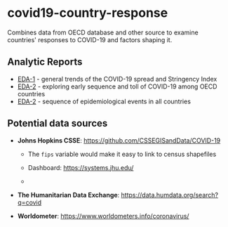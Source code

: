 # covid19-country-response
Combines data  from OECD database and other source to examine countries' responses to COVID-19 and factors shaping it.

Analytic Reports
----------------------
- [EDA-1][eda-1] - general trends of the COVID-19 spread and Stringency Index 
- [EDA-2][eda-2] - exploring early sequence and toll of COVID-19 among OECD countries
- [EDA-2][eda-3] - sequence of epidemiological events in all countries

[eda-1]:https://raw.githack.com/andkov/covid19-country-response/master/analysis/eda-1/eda-1.html
[eda-2]:https://raw.githack.com/andkov/covid19-country-response/master/analysis/eda-2/eda-2.html
[eda-3]:https://raw.githack.com/andkov/covid19-country-response/master/analysis/eda-3/eda-3.html


Potential data sources
----------------------------------

* **Johns Hopkins CSSE**:  https://github.com/CSSEGISandData/COVID-19

  * The `fips` variable would make it easy to link to census shapefiles

  * Dashboard: https://systems.jhu.edu/ 
  * 
* **The Humanitarian Data Exchange**: https://data.humdata.org/search?q=covid
* **Worldometer**: https://www.worldometers.info/coronavirus/
